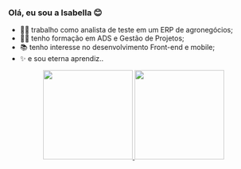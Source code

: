 ### Olá, eu sou a Isabella :blush:

- :woman_technologist: trabalho como analista de teste em um ERP de agronegócios;
- :woman_student: tenho formação em ADS e Gestão de Projetos;
- :books: tenho interesse no desenvolvimento Front-end e mobile;
- :sparkles: e sou eterna aprendiz..

<div align="center">
  <a href="https://github.com/zabella-12">
  <img height="180em" src="https://github-readme-stats.vercel.app/api?username=zabella-12&show_icons=true&theme=dark&include_all_commits=true&count_private=true"/>
  <img height="180em" src="https://github-readme-stats.vercel.app/api/top-langs/?username=zabella-12&layout=compact&langs_count=7&theme=dark"/>
</div>
  
  

